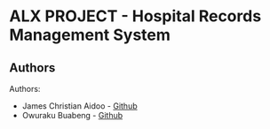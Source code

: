 # ALX PROJECT - Hospital Records Management System

## Authors
Authors:
- James Christian Aidoo - [Github](https://github.com/ghjimchris)
- Owuraku Buabeng - [Github](https://github.com/KuukuDev)
